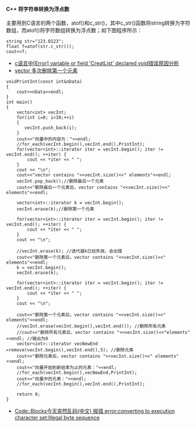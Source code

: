 
#### C++ 将字符串转换为浮点数
主要用到C语言的两个函数，atof()和c_str()，其中c_str()函数将string转换为字符数组，而atof()将字符数组转换为浮点数；如下图程序所示：

```
string str="123.0123";
float f=atof(str.c_str());
cout<<f;
```
* [c语言中[Error] variable or field 'CreatList' declared void错误原因分析](https://blog.csdn.net/the_little_fairy___/article/details/73238049)
* [vector 多次删除第一个元素](https://www.cnblogs.com/robin2ML/p/7719002.html)
```
voidPrintInt(const int&nData)
{
    cout<<nData<<endl;
}
int main()
{
    vector<int> vecInt;
    for(int i=0; i<10;++i)
    {
       vecInt.push_back(i);
    }
    cout<<"向量中的内容为："<<endl;
    //for_each(vecInt.begin(),vecInt.end(),PrintInt);
    for(vector<int>::iterator iter = vecInt.begin(); iter != vecInt.end(); ++iter) {
        cout << *iter << " ";
    }
    cout << "\n";
    cout<<"vector contains "<<vecInt.size()<<" elements"<<endl;
    vecInt.pop_back();//删除最后一个元素
    cout<<"删除最后一个元素后，vector contains "<<vecInt.size()<<" elements"<<endl;
     
    vector<int>::iterator k = vecInt.begin();
    vecInt.erase(k);//删除第一个元素
     
    for(vector<int>::iterator iter = vecInt.begin(); iter != vecInt.end(); ++iter) {
        cout << *iter << " ";
    }
    cout << "\n";
     
    //vecInt.erase(k); //迭代器k已经失效，会出错
    cout<<"删除第一个元素后，vector contains "<<vecInt.size()<<" elements"<<endl;
    k = vecInt.begin();
    vecInt.erase(k);
     
    for(vector<int>::iterator iter = vecInt.begin(); iter != vecInt.end(); ++iter) {
        cout << *iter << " ";
    }
    cout << "\n";
     
    cout<<"删除第一个元素后，vector contains "<<vecInt.size()<<" elements"<<endl;
    //vecInt.erase(vecInt.begin(),vecInt.end()); //删除所有元素
    //cout<<"删除所有元素后，vector contains "<<vecInt.size()<<"elements"<<endl; //输出为0
    vector<int>::iterator vecNewEnd =remove(vecInt.begin(),vecInt.end(),5); //删除元素
    cout<<"删除元素后，vector contains "<<vecInt.size()<<" elements"<<endl;
    cout<<"向量开始到新结束为止的元素："<<endl;
    //for_each(vecInt.begin(),vecNewEnd,PrintInt);
    cout<<"向量中的元素："<<endl;
    //for_each(vecInt.begin(),vecInt.end(),PrintInt);
  
    return 0;
}

```


* [Code::Blocks今天突然乱码(中文) 报错 error:converting to execution character set:Illegal byte sequence](https://blog.csdn.net/qq_52722885/article/details/122196979?spm=1001.2101.3001.6661.1&utm_medium=distribute.pc_relevant_t0.none-task-blog-2%7Edefault%7EBlogCommendFromBaidu%7ERate-1-122196979-blog-124531566.pc_relevant_3mothn_strategy_and_data_recovery&depth_1-utm_source=distribute.pc_relevant_t0.none-task-blog-2%7Edefault%7EBlogCommendFromBaidu%7ERate-1-122196979-blog-124531566.pc_relevant_3mothn_strategy_and_data_recovery&utm_relevant_index=1)

